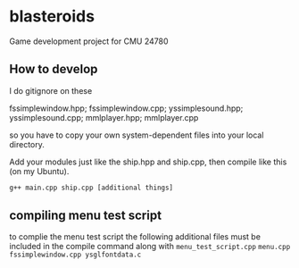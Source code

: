 # blasteroids

Game development project for CMU 24780

## How to develop

I do
gitignore on these

fssimplewindow.hpp;
fssimplewindow.cpp;
yssimplesound.hpp;
yssimplesound.cpp;
mmlplayer.hpp;
mmlplayer.cpp

so you have to copy your own system-dependent files into your local directory.

Add your modules just like the ship.hpp and ship.cpp, then compile like this (on my Ubuntu).

```bash
g++ main.cpp ship.cpp [additional things]
```

## compiling menu test script

to complie the menu test script the following additional files must be included in the compile command along with `menu_test_script.cpp` 
`menu.cpp fssimplewindow.cpp ysglfontdata.c`

<!-- I dont see menu_test_script.cpp -->
<!-- ALSO here's VSCode tasks.json for reference -->


<!-- {
    "tasks": [
        {
            "type": "cppbuild",
            "label": "C/C++: g++.exe build active file",
            "command": "C:\\Strawberry\\c\\bin\\g++.exe",
            "args": [
                "-fdiagnostics-color=always",
                "-g",
                "${file}",
                "-o",
                "${fileDirname}\\${fileBasenameNoExtension}.exe",
                "asteroid.cpp",
                "asteroid_manager.cpp",
                "background.cpp",
                "integrate.cpp",
                "menu.cpp",
                "PlayerStats.cpp",
                "ship.cpp",
                "SoundManager.cpp",
                "ysglfontdata.c",
                "yssimplesound.cpp",
                "mmlplayer.cpp",
                "fssimplewindow.cpp",
                "-lgdi32",
                "-lopengl32",
                "-lglu32",
                "-luser32",
                "-lkernel32",
                "-limm32",
            ],
            "options": {
                "cwd": "${fileDirname}"
            },
            "problemMatcher": [
                "$gcc"
            ],
            "group": {
                "kind": "build",
                "isDefault": true
            },
            "detail": "Task generated by Debugger."
        }
    ],
    "version": "2.0.0"
} -->
